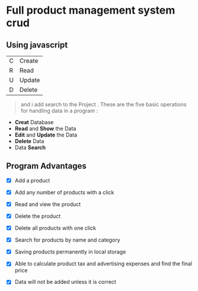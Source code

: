 # Full product management system **crud** 

## Using javascript

|||
|-|------|
|C|Create|
|R|Read  |
|U|Update|
|D|Delete|

>and i add search to the Project .
These are the five basic operations for handling data in a program :
- **Creat** Database
- **Read** and **Show** the Data 
- **Edit** and **Update** the Data
- **Delete** Data
- Data **Search**

## Program Advantages
- [x] Add a product
- [x] Add any number of products with a click
- [x] Read and view the product
- [x] Delete the product
- [x] Delete all products with one click
- [x] Search for products by name and category
- [x] Saving products permanently in local storage
- [x] Able to calculate product tax and advertising expenses and find the final price
- [x] Data will not be added unless it is correct

